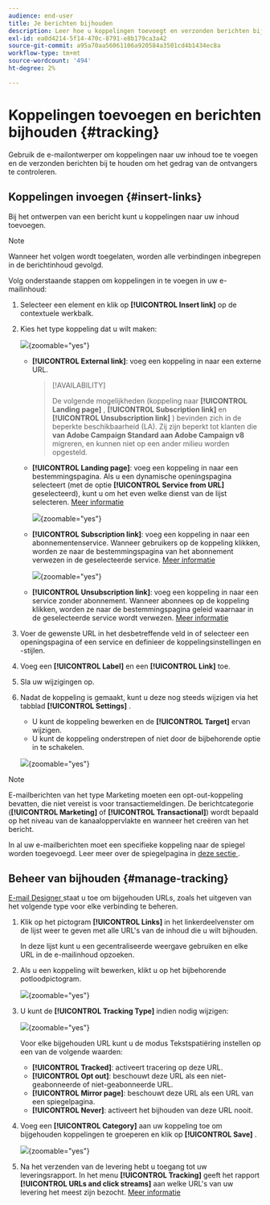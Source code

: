 ```yaml
---
audience: end-user
title: Je berichten bijhouden
description: Leer hoe u koppelingen toevoegt en verzonden berichten bijhoudt
exl-id: ea0d4214-5f14-470c-8791-e8b179ca3a42
source-git-commit: a95a70aa56061106a920584a3501cd4b1434ec8a
workflow-type: tm+mt
source-wordcount: '494'
ht-degree: 2%

---
```


# Koppelingen toevoegen en berichten bijhouden {#tracking}

Gebruik de e-mailontwerper om koppelingen naar uw inhoud toe te voegen en de verzonden berichten bij te houden om het gedrag van de ontvangers te controleren.

## Koppelingen invoegen {#insert-links}

Bij het ontwerpen van een bericht kunt u koppelingen naar uw inhoud toevoegen.

>[!NOTE]
>
>Wanneer het volgen wordt toegelaten, worden alle verbindingen inbegrepen in de berichtinhoud gevolgd.

Volg onderstaande stappen om koppelingen in te voegen in uw e-mailinhoud:

1. Selecteer een element en klik op **[!UICONTROL Insert link]** op de contextuele werkbalk.

1. Kies het type koppeling dat u wilt maken:

   ![](assets/message-tracking-insert-link.png){zoomable="yes"}

   * **[!UICONTROL External link]**: voeg een koppeling in naar een externe URL.

     >[!AVAILABILITY]
     >
     >De volgende mogelijkheden (koppeling naar **[!UICONTROL Landing page]** , **[!UICONTROL Subscription link]** en **[!UICONTROL Unsubscription link]** ) bevinden zich in de beperkte beschikbaarheid (LA). Zij zijn beperkt tot klanten die **van Adobe Campaign Standard aan Adobe Campaign v8** migreren, en kunnen niet op een ander milieu worden opgesteld.

   * **[!UICONTROL Landing page]**: voeg een koppeling in naar een bestemmingspagina. Als u een dynamische openingspagina selecteert (met de optie **[!UICONTROL Service from URL]** geselecteerd), kunt u om het even welke dienst van de lijst selecteren. [Meer informatie](../landing-pages/create-lp.md#define-actions-on-form-submission)

     ![](assets/email-link-to-landing-page.png){zoomable="yes"}

   * **[!UICONTROL Subscription link]**: voeg een koppeling in naar een abonnementenservice. Wanneer gebruikers op de koppeling klikken, worden ze naar de bestemmingspagina van het abonnement verwezen in de geselecteerde service. [Meer informatie](../audience/manage-services.md#create-service)

     ![](assets/service-create-default-lp-link.png){zoomable="yes"}

   * **[!UICONTROL Unsubscription link]**: voeg een koppeling in naar een service zonder abonnement. Wanneer abonnees op de koppeling klikken, worden ze naar de bestemmingspagina geleid waarnaar in de geselecteerde service wordt verwezen. [Meer informatie](../audience/manage-services.md#create-service)

   <!--* **[!UICONTROL Mirror page]**: Add a link to display the email content in a web browser. [Learn more]-->

1. Voer de gewenste URL in het desbetreffende veld in of selecteer een openingspagina of een service en definieer de koppelingsinstellingen en -stijlen.

1. Voeg een **[!UICONTROL Label]** en een **[!UICONTROL Link]** toe.

1. Sla uw wijzigingen op.

1. Nadat de koppeling is gemaakt, kunt u deze nog steeds wijzigen via het tabblad **[!UICONTROL Settings]** .

   * U kunt de koppeling bewerken en de **[!UICONTROL Target]** ervan wijzigen.
   * U kunt de koppeling onderstrepen of niet door de bijbehorende optie in te schakelen.

   ![](assets/message-tracking-link-settings.png){zoomable="yes"}

>[!NOTE]
>
>E-mailberichten van het type Marketing moeten een opt-out-koppeling bevatten, die niet vereist is voor transactiemeldingen. De berichtcategorie (**[!UICONTROL Marketing]** of **[!UICONTROL Transactional]**) wordt bepaald op het niveau van de kanaaloppervlakte en wanneer het creëren van het bericht.

In al uw e-mailberichten moet een specifieke koppeling naar de spiegel worden toegevoegd. Leer meer over de spiegelpagina in [ deze sectie ](mirror-page.md).

## Beheer van bijhouden {#manage-tracking}

[ E-mail Designer ](create-email-content.md) staat u toe om bijgehouden URLs, zoals het uitgeven van het volgende type voor elke verbinding te beheren.

1. Klik op het pictogram **[!UICONTROL Links]** in het linkerdeelvenster om de lijst weer te geven met alle URL&#39;s van de inhoud die u wilt bijhouden.

   In deze lijst kunt u een gecentraliseerde weergave gebruiken en elke URL in de e-mailinhoud opzoeken.

1. Als u een koppeling wilt bewerken, klikt u op het bijbehorende potloodpictogram.

   ![](assets/message-tracking-edit-links.png){zoomable="yes"}

1. U kunt de **[!UICONTROL Tracking Type]** indien nodig wijzigen:

   ![](assets/message-tracking-edit-a-link.png){zoomable="yes"}

   Voor elke bijgehouden URL kunt u de modus Tekstspatiëring instellen op een van de volgende waarden:

   * **[!UICONTROL Tracked]**: activeert tracering op deze URL.
   * **[!UICONTROL Opt out]**: beschouwt deze URL als een niet-geabonneerde of niet-geabonneerde URL.
   * **[!UICONTROL Mirror page]**: beschouwt deze URL als een URL van een spiegelpagina.
   * **[!UICONTROL Never]**: activeert het bijhouden van deze URL nooit. <!--This information is saved: if the URL appears again in a future message, its tracking is automatically deactivated.-->

1. Voeg een **[!UICONTROL Category]** aan uw koppeling toe om bijgehouden koppelingen te groeperen en klik op **[!UICONTROL Save]** .

   ![](assets/message-tracking-edit-a-link_2.png){zoomable="yes"}

1. Na het verzenden van de levering hebt u toegang tot uw leveringsrapport. In het menu **[!UICONTROL Tracking]** geeft het rapport **[!UICONTROL URLs and click streams]** aan welke URL&#39;s van uw levering het meest zijn bezocht. [Meer informatie](../reporting/gs-reports.md)
